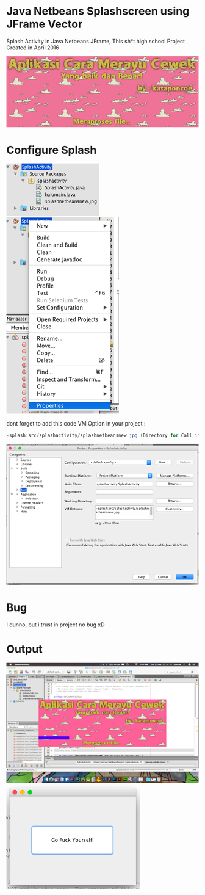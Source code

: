 # Java Netbeans Splashscreen using JFrame Vector

Splash Activity in Java Netbeans JFrame, This sh*t high school Project Created in April 2016

![alt text](https://github.com/poncoe/javanetbeans_splashscreen/blob/master/src/splashactivity/splashnetbeansnew.jpg)

# Configure Splash

![alt text](https://github.com/poncoe/javanetbeans_splashscreen/blob/master/gambar/ss3.png)
![alt text](https://github.com/poncoe/javanetbeans_splashscreen/blob/master/gambar/ss2.png)

dont forget to add this code VM Option in your project :

```javascript
-splash:src/splashactivity/splashnetbeansnew.jpg (Directory for Call images splash)
```

![alt text](https://github.com/poncoe/javanetbeans_splashscreen/blob/master/gambar/ss1.png)

# Bug

I dunno, but i trust in project no bug xD

# Output

![alt text](https://github.com/poncoe/javanetbeans_splashscreen/blob/master/gambar/ss4.png)
![alt text](https://github.com/poncoe/javanetbeans_splashscreen/blob/master/gambar/ss5.png)
